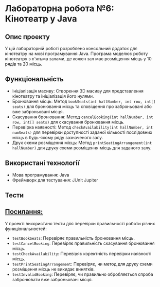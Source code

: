 # Лабораторна робота №6: Кінотеатр у Java

## Опис проекту
У цій лабораторній роботі розроблено консольний додаток для кінотеатру на мові програмування Java. Програма моделює роботу кінотеатру з п'ятьма залами, де кожен зал має розміщення місць у 10 рядів та 20 місць.

## Функціональність
- Ініціалізація масиву: Створення 3D масиву для представлення кінотеатру та ініціалізація його нулями.
- Бронювання місць: Метод `bookSeats(int hallNumber, int row, int[] seats)` для бронювання місць та сповіщення про заброньовані або вже заброньовані місця.
- Скасування бронювання: Метод `cancelBooking(int hallNumber, int row, int[] seats)` для скасування бронювання місць.
- Перевірка наявності: Метод `checkAvailability(int hallNumber, int numSeats)` для перевірки доступності заданої кількості послідовних місць в будь-якому ряду зазначеного залу.
- Друк схеми розміщення місць: Метод `printSeatingArrangement(int hallNumber)` для друку схеми розміщення місць для заданого залу.

## Використані технології
- Мова програмування: Java
- Фреймворк для тестування: JUnit Jupiter

## Тести
## [Посилання:](https://github.com/SStechnoS/arsenii_java/tree/main/src/test/java/com/university/lab6) 
У проекті використано тести для перевірки правильності роботи різних функціональностей:
- `testBookSeats`: Перевіряє правильність бронювання місць.
- `testCancelBooking`: Перевіряє правильність скасування бронювання місць.
- `testCheckAvailability`: Перевіряє коректність перевірки наявності місць.
- `testPrintSeatingArrangement`: Перевіряє, чи метод для друку схеми розміщення місць не викидає винятків.
- `testInvalidBooking`: Перевіряє, чи правильно обробляється спроба забронювати вже заброньовані місця.
